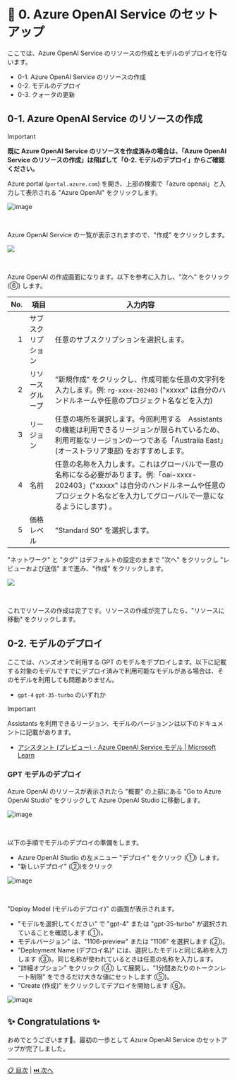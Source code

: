 # 🧪 0. Azure OpenAI Service のセットアップ

ここでは、Azure OpenAI Service のリソースの作成とモデルのデプロイを行ないます。

- 0-1. Azure OpenAI Service のリソースの作成
- 0-2. モデルのデプロイ
- 0-3. クォータの更新

## 0-1. Azure OpenAI Service のリソースの作成

> [!IMPORTANT]
> **既に Azure OpenAI Service のリソースを作成済みの場合は、「Azure OpenAI Service のリソースの作成」は飛ばして「0-2. モデルのデプロイ」からご確認ください。**

Azure portal (`portal.azure.com`) を開き、上部の検索で「azure openai」と入力して表示される "Azure OpenAI" をクリックします。

![image](./images/0-1-1.png)

<br>

Azure OpenAI Service の一覧が表示されますので、"作成" をクリックします。

![](./images/0-1-2.png)

<br>

Azure OpenAI の作成画面になります。以下を参考に入力し、"次へ" をクリック (⑥) します。

No.  | 項目 | 入力内容
---: | --- | ---
1 | サブスクリプション | 任意のサブスクリプションを選択します。
2 | リソースグループ | "新規作成" をクリックし、作成可能な任意の文字列を入力します。例: `rg-xxxx-202403` ("xxxxx" は自分のハンドルネームや任意のプロジェクト名などを入力)
3 | リージョン | 任意の場所を選択します。今回利用する　Assistants の機能は利用できるリージョンが限られているため、利用可能なリージョンの一つである「Australia East」(オーストラリア東部) をおすすめします。
4 | 名前 | 任意の名称を入力します。これはグローバルで一意の名称になる必要があります。例:「oai-xxxx-202403」("xxxxx" は自分のハンドルネームや任意のプロジェクト名などを入力してグローバルで一意になるようにします) 。
5 | 価格レベル | "Standard S0" を選択します。

"ネットワーク" と "タグ" はデフォルトの設定のままで "次へ" をクリックし "レビューおよび送信" まで進み、"作成" をクリックします。

![](./images/0-1-3.png)

<br>

これでリソースの作成は完了です。リソースの作成が完了したら、"リソースに移動" をクリックします。

## 0-2. モデルのデプロイ

ここでは、ハンズオンで利用する GPT のモデルをデプロイします。以下に記載する対象のモデルですでにデプロイ済みで利用可能なモデルがある場合は、そのモデルを利用しても問題ありません。

- `gpt-4` `gpt-35-turbo` のいずれか

> [!IMPORTANT]
> Assistants を利用できるリージョン、モデルのバージョンンは以下のドキュメントに記載があります。
>
> - [アシスタント (プレビュー) - Azure OpenAI Service モデル | Microsoft Learn](https://learn.microsoft.com/ja-jp/azure/ai-services/openai/concepts/models#assistants-preview)

### GPT モデルのデプロイ

Azure OpenAI のリソースが表示されたら "概要" の上部にある "Go to Azure OpenAI Studio" をクリックして Azure OpenAI Studio に移動します。

![image](./images/0-2-1.png)

<br>

以下の手順でモデルのデプロイの準備をします。

- Azure OpenAI Studio の左メニュー "デプロイ" をクリック (①) します。
- "新しいデプロイ" (②)をクリック

![image](./images/0-2-2.png)

<br>

"Deploy Model (モデルのデプロイ)" の画面が表示されます。

- "モデルを選択してください" で "gpt-4" または "gpt-35-turbo" が選択されていることを確認します (①)。
- モデルバージョン" は、"1106-preview" または "1106" を選択します (②)。
- "Deployment Name (デプロイ名)" には、選択したモデルと同じ名称を入力します (③)。同じ名称が使われているときは任意の名称を入力します。
- "詳細オプション" をクリック (④) して展開し、"1分間あたりのトークンレート制限" をできるだけ大きな値にセットします (⑤)。
- "Create (作成)" をクリックしてデプロイを開始します (⑥)。

![image](./images/0-2-3.png)

## ✨ Congratulations ✨

おめでとうございます🎉。最初の一歩として Azure OpenAI Service のセットアップが完了しました。

---

[📋 目次](../../README.md) | [⏭️ 次へ](./try-assistants.md)
